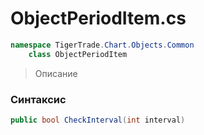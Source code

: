 
# ObjectPeriodItem.cs
```csharp
namespace TigerTrade.Chart.Objects.Common  
    class ObjectPeriodItem
```

> Описание

### Синтаксис
```csharp
public bool CheckInterval(int interval)
```
